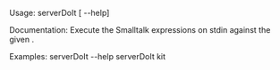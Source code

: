 Usage: serverDoIt [ --help] <stone-name>
	
Documentation:
Execute the Smalltalk expressions on stdin against the given <stone-name>.

Examples:
    serverDoIt --help
    serverDoIt kit
